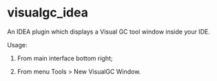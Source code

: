 # visualgc_idea
 An IDEA plugin which displays a Visual GC tool window inside your IDE.
 
Usage: 

1) From main interface bottom right;

2) From menu Tools > New VisualGC Window.
